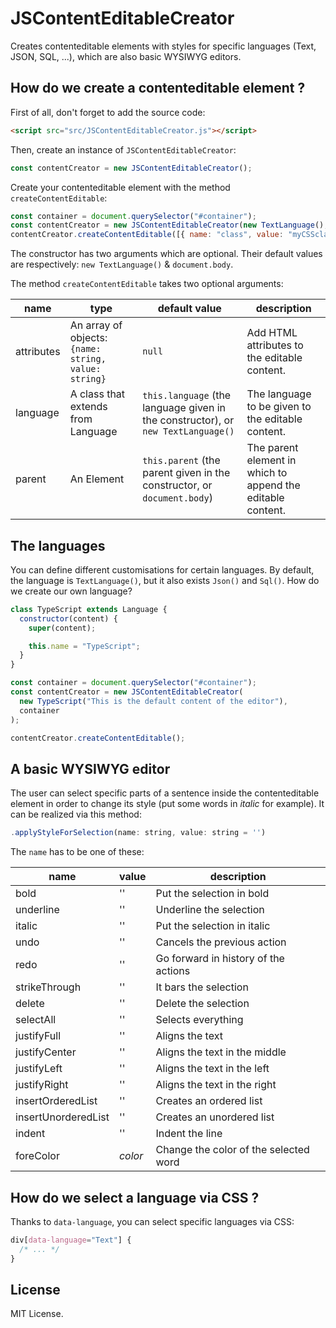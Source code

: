 # JSContentEditableCreator

Creates contenteditable elements with styles for specific languages (Text, JSON, SQL, ...), which are also basic WYSIWYG editors.

## How do we create a contenteditable element ?

First of all, don't forget to add the source code:

```html
<script src="src/JSContentEditableCreator.js"></script>
```

Then, create an instance of `JSContentEditableCreator`:

```javascript
const contentCreator = new JSContentEditableCreator();
```

Create your contenteditable element with the method `createContentEditable`:

```javascript
const container = document.querySelector("#container");
const contentCreator = new JSContentEditableCreator(new TextLanguage(), container);
contentCreator.createContentEditable([{ name: "class", value: "myCSSclass" }]);
```

The constructor has two arguments which are optional. Their default values are respectively: `new TextLanguage()` & `document.body`. 

The method `createContentEditable` takes two optional arguments:

|name|type|default value|description|
|----|----|-------------|-----------|
|attributes|An array of objects: `{name: string, value: string}`|`null`|Add HTML attributes to the editable content.|
|language|A class that extends from Language|`this.language` (the language given in the constructor), or `new TextLanguage()`|The language to be given to the editable content.|
|parent|An Element|`this.parent` (the parent given in the constructor, or `document.body`)|The parent element in which to append the editable content.|

## The languages

You can define different customisations for certain languages. By default, the language is `TextLanguage()`, but it also exists `Json()` and `Sql()`. How do we create our own language?

```javascript
class TypeScript extends Language {
  constructor(content) {
    super(content);

    this.name = "TypeScript";
  }
}

const container = document.querySelector("#container");
const contentCreator = new JSContentEditableCreator(
  new TypeScript("This is the default content of the editor"),
  container
);

contentCreator.createContentEditable();
```

## A basic WYSIWYG editor

The user can select specific parts of a sentence inside the contenteditable element in order to change its style (put some words in _italic_ for example). It can be realized via this method:

```javascript
.applyStyleForSelection(name: string, value: string = '')
```

The `name` has to be one of these:

| name                | value   | description                           |
| ------------------- | ------- | ------------------------------------- |
| bold                | ''      | Put the selection in bold             |
| underline           | ''      | Underline the selection               |
| italic              | ''      | Put the selection in italic           |
| undo                | ''      | Cancels the previous action           |
| redo                | ''      | Go forward in history of the actions  |
| strikeThrough       | ''      | It bars the selection                 |
| delete              | ''      | Delete the selection                  |
| selectAll           | ''      | Selects everything                    |
| justifyFull         | ''      | Aligns the text                       |
| justifyCenter       | ''      | Aligns the text in the middle         |
| justifyLeft         | ''      | Aligns the text in the left           |
| justifyRight        | ''      | Aligns the text in the right          |
| insertOrderedList   | ''      | Creates an ordered list               |
| insertUnorderedList | ''      | Creates an unordered list             |
| indent              | ''      | Indent the line                       |
| foreColor           | _color_ | Change the color of the selected word |

## How do we select a language via CSS ?

Thanks to `data-language`, you can select specific languages via CSS:

```css
div[data-language="Text"] {
  /* ... */
}
```

## License

MIT License.
